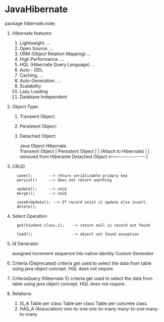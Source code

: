 # JavaHibernate

package hibernate.note;

1. Hibernate features: 
	
	1.  Lightweight. ...
	2.  Open Source. ...
	3.  ORM (Object Relation Mapping) ...
	4.  High Performance. ...
	5.  HQL (Hibernate Query Language) ...
	6.  Auto - DDL
	7.  Caching. ...
	8.  Auto-Generation. ...
	9.  Scalability
	10. Lazy Loading
	11. Database Independent

2. Object Type:
	
	1. Transient Object:
	2. Persistent Object:
	3. Detached Object:
	
	   Java Object             Hibernate   
	Transient Object  |    Persistent Object    | 
	                  |  (Attach to Hibernate)  |
	                                 |
	                    removed from Hiberante
	Detached Object <----------------|
	
3. CRUD

         save();       --> return serializable primary key
		 persist()     --> does not return anything
         
         update();     --> void
		 merge();      --> void
        
         saveOrUpdate(); --> If record exist it update else insert.
         delete();

4. Select Operation       
		
		 get(Student.class,1);   --> return null is record not found

		 load();                 --> object not found exception
		 
		 
5. Id Generator

   assigned
   increment
   sequence
   hilo
   native
   identity
   Custom Generator
	
6. Criteria (Deprecated)
   criteria get used to select the data from table using java object concept. HQL does not require.
   
7. CriteriaQuery (Hibernate 5)
   criteria get used to select the data from table using java object concept. HQL does not require.
   
8. Relations
   1. IS_A
   Table per class
   Table per class
   Table per concrete class
   2. HAS_A (Association)
   one-to-one
   one-to-many
   many-to-one
   many-to-many
